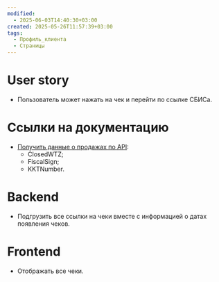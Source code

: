 ```yaml
---
modified:
  - 2025-06-03T14:40:30+03:00
created: 2025-05-26T11:57:39+03:00
tags:
  - Профиль_клиента
  - Страницы
---
```

# User story
- Пользователь может нажать на чек и перейти по ссылке СБИСа.
# Ссылки на документацию
- [Получить данные о продажах по API](https://saby.ru/help/integration/api/app_sale/get_sale_data):
	- ClosedWTZ;
	- FiscalSign;
	- KKTNumber.
# Backend
- Подгрузить все ссылки на чеки вместе с информацией о датах появления чеков.
# Frontend
- Отображать все чеки.